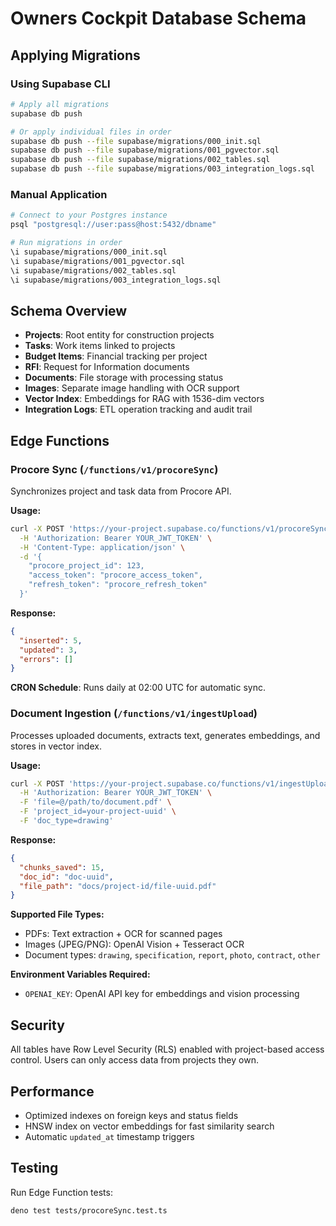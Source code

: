 # Owners Cockpit Database Schema

## Applying Migrations

### Using Supabase CLI
```bash
# Apply all migrations
supabase db push

# Or apply individual files in order
supabase db push --file supabase/migrations/000_init.sql
supabase db push --file supabase/migrations/001_pgvector.sql  
supabase db push --file supabase/migrations/002_tables.sql
supabase db push --file supabase/migrations/003_integration_logs.sql
```

### Manual Application
```bash
# Connect to your Postgres instance
psql "postgresql://user:pass@host:5432/dbname"

# Run migrations in order
\i supabase/migrations/000_init.sql
\i supabase/migrations/001_pgvector.sql
\i supabase/migrations/002_tables.sql
\i supabase/migrations/003_integration_logs.sql
```

## Schema Overview

- **Projects**: Root entity for construction projects
- **Tasks**: Work items linked to projects  
- **Budget Items**: Financial tracking per project
- **RFI**: Request for Information documents
- **Documents**: File storage with processing status
- **Images**: Separate image handling with OCR support
- **Vector Index**: Embeddings for RAG with 1536-dim vectors
- **Integration Logs**: ETL operation tracking and audit trail

## Edge Functions

### Procore Sync (`/functions/v1/procoreSync`)
Synchronizes project and task data from Procore API.

**Usage:**
```bash
curl -X POST 'https://your-project.supabase.co/functions/v1/procoreSync' \
  -H 'Authorization: Bearer YOUR_JWT_TOKEN' \
  -H 'Content-Type: application/json' \
  -d '{
    "procore_project_id": 123,
    "access_token": "procore_access_token",
    "refresh_token": "procore_refresh_token"
  }'
```

**Response:**
```json
{
  "inserted": 5,
  "updated": 3,
  "errors": []
}
```

**CRON Schedule**: Runs daily at 02:00 UTC for automatic sync.

### Document Ingestion (`/functions/v1/ingestUpload`)
Processes uploaded documents, extracts text, generates embeddings, and stores in vector index.

**Usage:**
```bash
curl -X POST 'https://your-project.supabase.co/functions/v1/ingestUpload' \
  -H 'Authorization: Bearer YOUR_JWT_TOKEN' \
  -F 'file=@/path/to/document.pdf' \
  -F 'project_id=your-project-uuid' \
  -F 'doc_type=drawing'
```

**Response:**
```json
{
  "chunks_saved": 15,
  "doc_id": "doc-uuid",
  "file_path": "docs/project-id/file-uuid.pdf"
}
```

**Supported File Types:**
- PDFs: Text extraction + OCR for scanned pages
- Images (JPEG/PNG): OpenAI Vision + Tesseract OCR
- Document types: `drawing`, `specification`, `report`, `photo`, `contract`, `other`

**Environment Variables Required:**
- `OPENAI_KEY`: OpenAI API key for embeddings and vision processing

## Security

All tables have Row Level Security (RLS) enabled with project-based access control. Users can only access data from projects they own.

## Performance

- Optimized indexes on foreign keys and status fields
- HNSW index on vector embeddings for fast similarity search
- Automatic `updated_at` timestamp triggers

## Testing

Run Edge Function tests:
```bash
deno test tests/procoreSync.test.ts
```
